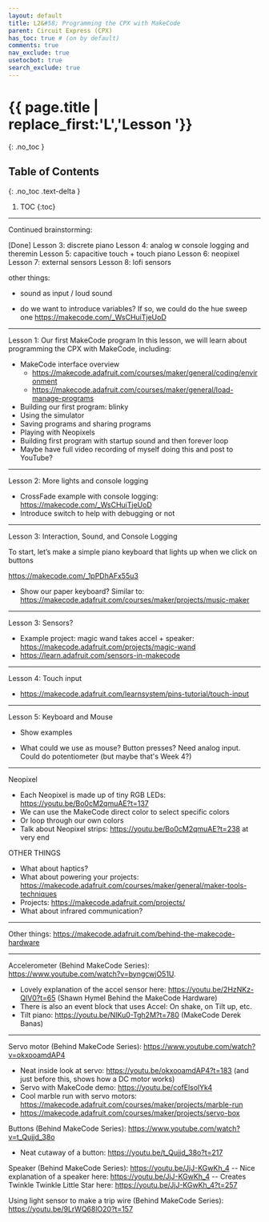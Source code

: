 ```yaml
---
layout: default
title: L2&#58; Programming the CPX with MakeCode
parent: Circuit Express (CPX)
has_toc: true # (on by default)
comments: true
nav_exclude: true
usetocbot: true
search_exclude: true
---
```

# {{ page.title | replace_first:'L','Lesson '}}
{: .no_toc }

## Table of Contents
{: .no_toc .text-delta }

1. TOC
{:toc}
---

Continued brainstorming:

[Done] Lesson 3: discrete piano
Lesson 4: analog w console logging and theremin
Lesson 5: capacitive touch + touch piano
Lesson 6: neopixel
Lesson 7: external sensors
Lesson 8: lofi sensors

other things:
- sound as input / loud sound

- do we want to introduce variables? If so, we could do the hue sweep one https://makecode.com/_WsCHuiTjeUoD

----
Lesson 1: Our first MakeCode program
In this lesson, we will learn about programming the CPX with MakeCode, including:

- MakeCode interface overview
    - https://makecode.adafruit.com/courses/maker/general/coding/environment
    - https://makecode.adafruit.com/courses/maker/general/load-manage-programs
- Building our first program: blinky
- Using the simulator
- Saving programs and sharing programs
- Playing with Neopixels
- Building first program with startup sound and then forever loop
- Maybe have full video recording of myself doing this and post to YouTube?

----
Lesson 2: More lights and console logging
- CrossFade example with console logging: https://makecode.com/_WsCHuiTjeUoD
- Introduce switch to help with debugging or not

-----
Lesson 3: Interaction, Sound, and Console Logging

To start, let’s make a simple piano keyboard that lights up when we click on buttons

https://makecode.com/_1pPDhAFx55u3

- Show our paper keyboard? Similar to: https://makecode.adafruit.com/courses/maker/projects/music-maker

-----
Lesson 3: Sensors?

- Example project: magic wand takes accel + speaker: https://makecode.adafruit.com/projects/magic-wand
- https://learn.adafruit.com/sensors-in-makecode

------
Lesson 4: Touch input

- https://makecode.adafruit.com/learnsystem/pins-tutorial/touch-input

-----
Lesson 5: Keyboard and Mouse

- Show examples

- What could we use as mouse? Button presses? Need analog input. Could do potentiometer (but maybe that's Week 4?)

-------
Neopixel
- Each Neopixel is made up of tiny RGB LEDs: https://youtu.be/Bo0cM2qmuAE?t=137
- We can use the MakeCode direct color to select specific colors
- Or loop through our own colors
- Talk about Neopixel strips: https://youtu.be/Bo0cM2qmuAE?t=238 at very end

OTHER THINGS
- What about haptics?
- What about powering your projects: https://makecode.adafruit.com/courses/maker/general/maker-tools-techniques
- Projects: https://makecode.adafruit.com/projects/
- What about infrared communication?

----

Other things:
https://makecode.adafruit.com/behind-the-makecode-hardware

----
Accelerometer (Behind MakeCode Series): https://www.youtube.com/watch?v=byngcwjO51U. 
- Lovely explanation of the accel sensor here: https://youtu.be/2HzNKz-QlV0?t=65 (Shawn Hymel Behind the MakeCode Hardware)
- There is also an event block that uses Accel: On shake, on Tilt up, etc.
- Tilt piano: https://youtu.be/NIKu0-Tgh2M?t=780 (MakeCode Derek Banas)

----
Servo motor (Behind MakeCode Series): https://www.youtube.com/watch?v=okxooamdAP4 
- Neat inside look at servo: https://youtu.be/okxooamdAP4?t=183 (and just before this, shows how a DC motor works)
- Servo with MakeCode demo: https://youtu.be/cofElsolYk4
- Cool marble run with servo motors: https://makecode.adafruit.com/courses/maker/projects/marble-run
- https://makecode.adafruit.com/courses/maker/projects/servo-box

Buttons (Behind MakeCode Series): https://www.youtube.com/watch?v=t_Qujjd_38o
- Neat cutaway of a button: https://youtu.be/t_Qujjd_38o?t=217

Speaker (Behind MakeCode Series): https://youtu.be/JjJ-KGwKh_4
-- Nice explanation of a speaker here: https://youtu.be/JjJ-KGwKh_4
-- Creates Twinkle Twinkle Little Star here: https://youtu.be/JjJ-KGwKh_4?t=257

Using light sensor to make a trip wire (Behind MakeCode Series): https://youtu.be/9LrWQ68lO20?t=157